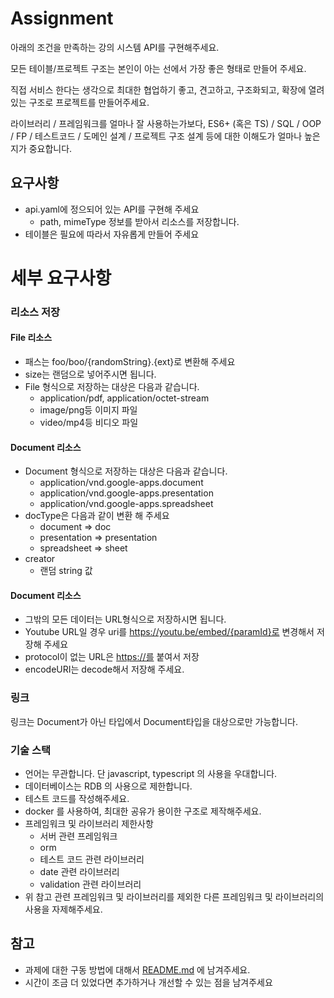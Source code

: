 # Assignment
아래의 조건을 만족하는 강의 시스템 API를 구현해주세요.

모든 테이블/프로젝트 구조는 본인이 아는 선에서 가장 좋은 형태로 만들어 주세요.

직접 서비스 한다는 생각으로 최대한 협업하기 좋고, 견고하고, 구조화되고, 확장에 열려 있는 구조로 프로젝트를 만들어주세요.

라이브러리 / 프레임워크를 얼마나 잘 사용하는가보다, ES6+ (혹은 TS) / SQL / OOP / FP / 테스트코드 / 도메인 설계 / 프로젝트 구조 설계 등에 대한 이해도가 얼마나 높은지가 중요합니다.

## 요구사항
- api.yaml에 정으되어 있는 API를 구현해 주세요
  - path, mimeType 정보를 받아서 리소스를 저장합니다.
- 테이블은 필요에 따라서 자유롭게 만들어 주세요
# 세부 요구사항
### 리소스 저장
#### File 리소스
  - 패스는 foo/boo/{randomString}.{ext}로 변환해 주세요 
  - size는 랜덤으로 넣어주시면 됩니다.
  - File 형식으로 저장하는 대상은 다음과 같습니다.
    - application/pdf, application/octet-stream
    - image/png등 이미지 파일
    - video/mp4등 비디오 파일
#### Document 리소스
  - Document 형식으로 저장하는 대상은 다음과 같습니다.
    - application/vnd.google-apps.document
    - application/vnd.google-apps.presentation
    - application/vnd.google-apps.spreadsheet
  - docType은 다음과 같이 변환 해 주세요
    - document ⇒ doc
    - presentation ⇒ presentation
    - spreadsheet ⇒ sheet    
  - creator    
    - 랜덤 string 값
#### Document 리소스
 - 그밖의 모든 데이터는 URL형식으로 저장하시면 됩니다.
 - Youtube URL일 경우 uri를 https://youtu.be/embed/{paramId}로 변경해서 저장해 주세요
 - protocol이 없는 URL은 [https://를](https://를) 붙여서 저장 
 - encodeURI는 decode해서 저장해 주세요.

### 링크
링크는 Document가 아닌 타입에서 Document타입을 대상으로만 가능합니다.

### 기술 스택
- 언어는 무관합니다. 단 javascript, typescript 의 사용을 우대합니다.
- 데이터베이스는 RDB 의 사용으로 제한합니다.
- 테스트 코드를 작성해주세요.
- docker 를 사용하여, 최대한 공유가 용이한 구조로 제작해주세요.
- 프레임워크 및 라이브러리 제한사항
  - 서버 관련 프레임워크
  - orm
  - 테스트 코드 관련 라이브러리
  - date 관련 라이브러리
  - validation 관련 라이브러리
- 위 참고 관련 프레임워크 및 라이브러리를 제외한 다른 프레임워크 및 라이브러리의 사용을 자제해주세요.

## 참고

- 과제에 대한 구동 방법에 대해서 [README.md](http://README.md) 에 남겨주세요.
- 시간이 조금 더 있었다면 추가하거나 개선할 수 있는 점을 남겨주세요

